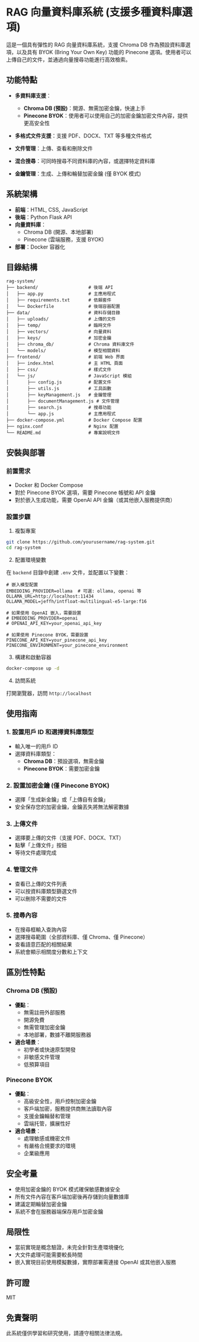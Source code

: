 # RAG 向量資料庫系統 (支援多種資料庫選項)

這是一個具有彈性的 RAG 向量資料庫系統，支援 Chroma DB 作為預設資料庫選項，以及具有 BYOK (Bring Your Own Key) 功能的 Pinecone 選項。使用者可以上傳自己的文件，並通過向量搜尋功能進行高效檢索。

## 功能特點

- **多資料庫支援**：
  - **Chroma DB (預設)**：開源、無需加密金鑰，快速上手
  - **Pinecone BYOK**：使用者可以使用自己的加密金鑰加密文件內容，提供更高安全性

- **多格式文件支援**：支援 PDF、DOCX、TXT 等多種文件格式
- **文件管理**：上傳、查看和刪除文件
- **混合搜尋**：可同時搜尋不同資料庫的內容，或選擇特定資料庫
- **金鑰管理**：生成、上傳和輪替加密金鑰 (僅 BYOK 模式)

## 系統架構

- **前端**：HTML, CSS, JavaScript
- **後端**：Python Flask API
- **向量資料庫**：
  - Chroma DB (開源、本地部署)
  - Pinecone (雲端服務，支援 BYOK)
- **部署**：Docker 容器化

## 目錄結構

```
rag-system/
├── backend/                   # 後端 API
│   ├── app.py                 # 主應用程式
│   ├── requirements.txt       # 依賴套件
│   └── Dockerfile             # 後端容器配置
├── data/                      # 資料存儲目錄
│   ├── uploads/               # 上傳的文件
│   ├── temp/                  # 臨時文件
│   ├── vectors/               # 向量資料
│   ├── keys/                  # 加密金鑰
│   ├── chroma_db/             # Chroma 資料庫文件
│   └── models/                # 模型相關資料
├── frontend/                  # 前端 Web 界面
│   ├── index.html             # 主 HTML 頁面
│   ├── css/                   # 樣式文件
│   └── js/                    # JavaScript 模組
│       ├── config.js          # 配置文件
│       ├── utils.js           # 工具函數
│       ├── keyManagement.js   # 金鑰管理
│       ├── documentManagement.js # 文件管理
│       ├── search.js          # 搜尋功能
│       └── app.js             # 主應用程式
├── docker-compose.yml         # Docker Compose 配置
├── nginx.conf                 # Nginx 配置
└── README.md                  # 專案說明文件
```

## 安裝與部署

### 前置需求

- Docker 和 Docker Compose
- 對於 Pinecone BYOK 選項，需要 Pinecone 帳號和 API 金鑰
- 對於嵌入生成功能，需要 OpenAI API 金鑰（或其他嵌入服務提供商）

### 設置步驟

1. 複製專案

```bash
git clone https://github.com/yourusername/rag-system.git
cd rag-system
```

2. 配置環境變數

在 `backend` 目錄中創建 `.env` 文件，並配置以下變數：

```
# 嵌入模型配置
EMBEDDING_PROVIDER=ollama  # 可選: ollama, openai 等
OLLAMA_URL=http://localhost:11434
OLLAMA_MODEL=jeffh/intfloat-multilingual-e5-large:f16

# 如果使用 OpenAI 嵌入，需要設置
# EMBEDDING_PROVIDER=openai
# OPENAI_API_KEY=your_openai_api_key

# 如果使用 Pinecone BYOK，需要設置
PINECONE_API_KEY=your_pinecone_api_key
PINECONE_ENVIRONMENT=your_pinecone_environment
```

3. 構建和啟動容器

```bash
docker-compose up -d
```

4. 訪問系統

打開瀏覽器，訪問 `http://localhost`

## 使用指南

### 1. 設置用戶 ID 和選擇資料庫類型

- 輸入唯一的用戶 ID
- 選擇資料庫類型：
  - **Chroma DB**：預設選項，無需金鑰
  - **Pinecone BYOK**：需要加密金鑰

### 2. 設置加密金鑰 (僅 Pinecone BYOK)

- 選擇「生成新金鑰」或「上傳自有金鑰」
- 安全保存您的加密金鑰，金鑰丟失將無法解密數據

### 3. 上傳文件

- 選擇要上傳的文件（支援 PDF、DOCX、TXT）
- 點擊「上傳文件」按鈕
- 等待文件處理完成

### 4. 管理文件

- 查看已上傳的文件列表
- 可以按資料庫類型篩選文件
- 可以刪除不需要的文件

### 5. 搜尋內容

- 在搜尋框輸入查詢內容
- 選擇搜尋範圍（全部資料庫、僅 Chroma、僅 Pinecone）
- 查看語意匹配的相關結果
- 系統會顯示相關度分數和上下文

## 區別性特點

### Chroma DB (預設)

- **優點**：
  - 無需註冊外部服務
  - 開源免費
  - 無需管理加密金鑰
  - 本地部署，數據不離開服務器
- **適合場景**：
  - 初學者或快速原型開發
  - 非敏感文件管理
  - 低預算項目

### Pinecone BYOK

- **優點**：
  - 高級安全性，用戶控制加密金鑰
  - 客戶端加密，服務提供商無法讀取內容
  - 支援金鑰輪替和管理
  - 雲端托管，擴展性好
- **適合場景**：
  - 處理敏感或機密文件
  - 有嚴格合規要求的環境
  - 企業級應用

## 安全考量

- 使用加密金鑰的 BYOK 模式確保敏感數據安全
- 所有文件內容在客戶端加密後再存儲到向量數據庫
- 建議定期輪替加密金鑰
- 系統不會在服務器端保存用戶加密金鑰

## 局限性

- 當前實現是概念驗證，未完全針對生產環境優化
- 大文件處理可能需要較長時間
- 嵌入實現目前使用模擬數據，實際部署需連接 OpenAI 或其他嵌入服務

## 許可證

MIT

## 免責聲明

此系統僅供學習和研究使用，請遵守相關法律法規。

